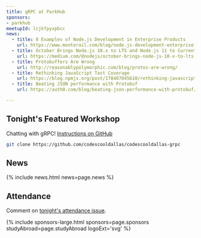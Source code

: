 ```yaml
---
title: gRPC at ParkHub
sponsors:
- parkhub
meetupId: lcjkfpyxpbcc
news:
  - title: 8 Examples of Node.js Development in Enterprise Products
    url: https://www.monterail.com/blog/node.js-development-enterprise-apps
  - title: October Brings Node.js 10.x to LTS and Node.js 11 to Current!
    url: https://medium.com/@nodejs/october-brings-node-js-10-x-to-lts-and-node-js-11-to-current-ae19f8f12b51
  - title: Protobuffers Are Wrong
    url: http://reasonablypolymorphic.com/blog/protos-are-wrong/
  - title: Rethinking JavaScript Test Coverage
    url: https://blog.npmjs.org/post/178487845610/rethinking-javascript-test-coverage
  - title: Beating JSON performance with Protobuf
    url: https://auth0.com/blog/beating-json-performance-with-protobuf/

---
```


## Tonight's Featured Workshop

Chatting with gRPC! [Instructions on GitHub](https://github.com/codescooldallas/codescooldallas-grpc)

```bash
git clone https://github.com/codescooldallas/codescooldallas-grpc
```

## News

{% include news.html news=page.news %}

## Attendance

Comment on [tonight's attendance issue](https://github.com/codescooldallas/codescooldallas.github.io/issues/5).

{% include sponsors-large.html sponsors=page.sponsors studyAbroad=page.studyAbroad logoExt='svg' %}
